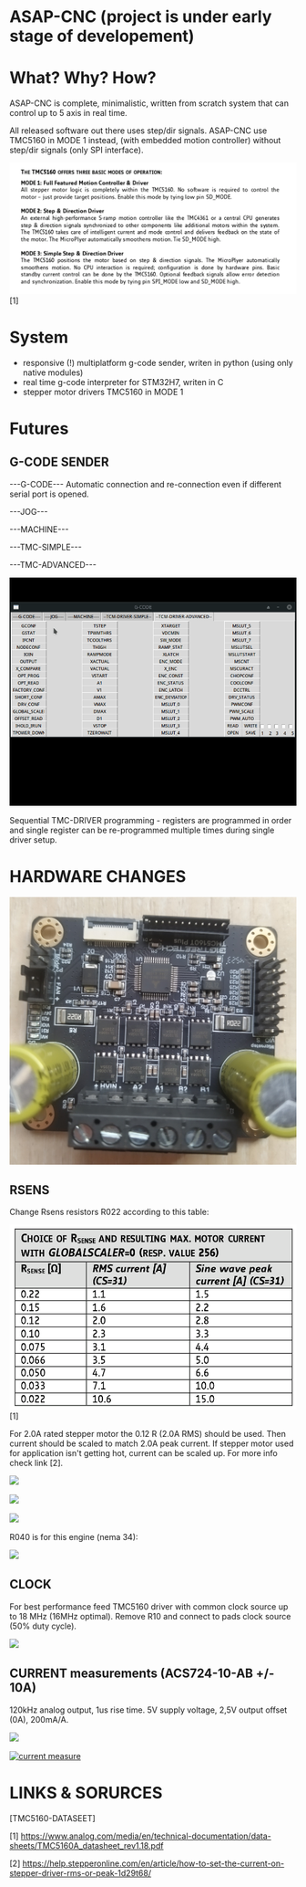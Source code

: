 # ASAP-CNC (project is under early stage of developement)

# What? Why? How?

 ASAP-CNC is complete, minimalistic, written from scratch system that can control up to 5 axis in real time.

 All released software out there uses step/dir signals. ASAP-CNC use TMC5160 in MODE 1 instead, (with embedded motion controller) without step/dir signals (only SPI interface).

![](https://raw.githubusercontent.com/0xDEADBEEF-ARM/ASAP-CNC/main/misc/TMC-MODE.png)
[1]

# System
- responsive (!) multiplatform g-code sender, writen in python (using only native modules)
- real time g-code interpreter for STM32H7, writen in C
- stepper motor drivers TMC5160 in MODE 1


# Futures

## G-CODE SENDER

---G-CODE---
 Automatic connection and re-connection even if different serial port is opened.

---JOG---

---MACHINE---

---TMC-SIMPLE---

---TMC-ADVANCED---

![](https://raw.githubusercontent.com/0xDEADBEEF-ARM/ASAP-CNC/main/misc/ASAP-TMC-DRIVER-ADVANCED.gif)


 Sequential TMC-DRIVER programming - registers are programmed in order and single register can be re-programmed multiple times during single driver setup.

# HARDWARE CHANGES

![](https://raw.githubusercontent.com/0xDEADBEEF-ARM/ASAP-CNC/main/misc/IMG_1b.jpg)

## RSENS
 Change Rsens resistors R022 according to this table:

![](https://raw.githubusercontent.com/0xDEADBEEF-ARM/ASAP-CNC/main/misc/RSENS.png)
[1]

 For 2.0A rated stepper motor the 0.12 R (2.0A RMS) should be used. Then current should be scaled to match 2.0A peak current. If stepper motor used for application isn't getting hot, current can be scaled up. For more info check link [2].

 ![](https://raw.githubusercontent.com/0xDEADBEEF-ASAP/ASAP-CNC/main/misc/Rsens_mix.jpg)

 ![](https://raw.githubusercontent.com/0xDEADBEEF-ASAP/ASAP-CNC/main/misc/TMC_Rsens_removed.png)

 ![](https://raw.githubusercontent.com/0xDEADBEEF-ASAP/ASAP-CNC/main/misc/Rsens_R040.jpg)

R040 is for this engine (nema 34):

![](https://github.com/0xDEADBEEF-ASAP/ASAP-CNC/blob/main/misc/Nema34_12_5Nm.jpg)

## CLOCK
 For best performance feed TMC5160 driver with common clock source up to 18 MHz (16MHz optimal).
Remove R10 and connect to pads clock source (50% duty cycle).

![](https://raw.githubusercontent.com/0xDEADBEEF-ASAP/ASAP-CNC/main/misc/R10.jpg)

## CURRENT measurements (ACS724-10-AB +/- 10A)
120kHz analog output, 1us rise time. 5V supply voltage, 2,5V output offset (0A), 200mA/A.

![](https://raw.githubusercontent.com/0xDEADBEEF-ASAP/ASAP-CNC/main/misc/ACS724.jpg)


[![current measure](https://raw.githubusercontent.com/0xDEADBEEF-ASAP/ASAP-CNC/main/misc/vid_1.png)](https://youtu.be/c74zXEftsE0)

# LINKS & SORURCES
[TMC5160-DATASEET]

 [1]
 https://www.analog.com/media/en/technical-documentation/data-sheets/TMC5160A_datasheet_rev1.18.pdf

 [2]
 https://help.stepperonline.com/en/article/how-to-set-the-current-on-stepper-driver-rms-or-peak-1d29t68/



